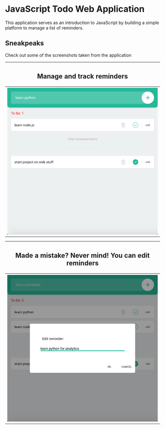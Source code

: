 <h1>JavaScript Todo Web Application</h1>
<p>This application serves as an introduction to JavaScript by building a simple platform to manage a list of reminders.</p>


<h2>Sneakpeaks</h2>
<p>Check out some of the screenshots taken from the application</p>
<table>
  <tr>
    <th>
      <h2>Manage and track reminders</h2>
    </th>
  </tr>
  <tr>
  <th>
    <img src = 'todo_add.png'>
  </th>
  </tr>
</table>

<table>
  <tr>
    <th>
      <h2>Made a mistake? Never mind! You can edit reminders</h2>
    </th>
  </tr>
  <tr>
  <th>
    <img src = 'todo_edit.png'>
  </th>
  </tr>
</table>
